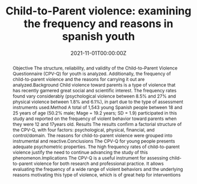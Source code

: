 ---
abstract: "Objective The structure, reliability, and validity of the Child-to-Parent Violence Questionnaire (CPV-Q) for youth is analyzed. Additionally, the frequency of child-to-parent violence and the reasons for carrying it out are analyzed.Background Child violence toward parents is a type of violence that has recently garnered great social and scientific interest. The frequency rates found vary considerably (psychological violence between 8.5% and 27% and physical violence between 1.8% and 6.1%), in part due to the type of assessment instruments used.Method A total of 1,543 young Spanish people between 18 and 25 years of age (50.2% male; Mage = 19.2 years; SD = 1.9) participated in this study and reported on the frequency of violent behavior toward parents when they were 12 and 17years old. Results The results confirm a factorial structure of the CPV-Q, with four factors: psychological, physical, financial, and control/domain. The reasons for child-to-parent violence were grouped into instrumental and reactive.Conclusions The CPV-Q for young people presents adequate psychometric properties. The high frequency rates of child-to-parent violence justify the need to continue advancing the study of this phenomenon.Implications The CPV-Q is a useful instrument for assessing child-to-parent violence for both research and professional practice. It allows evaluating the frequency of a wide range of violent behaviors and the underlying reasons motivating this type of violence, which is of great help for interventions"
author_notes:
- 
- 
authors:
- Cano-Lozano  M C
- admin
- Contreras L

date: "2021-11-01T00:00:00Z"
doi: "https://doi.org/10.1111/fare.12567"
featured: false
image:
  caption: '' 
  focal_point: ""
  preview_only: false
projects: [Child-to-parent violence: Analysis of differential profiles]
publication: '*Family Relations, 70* (4)'
publication_short: ""
publication_types:
- "2"
publishDate: "2021-12-01T00:00:00Z"
summary: "Child-to-Parent violence: examining the frequency and reasons in spanish youth"
tags:
- Child-to-Parent Violence
title: "Child-to-Parent violence: examining the frequency and reasons in spanish youth"
url_code: ""
url_dataset: ""
url_pdf: https://onlinelibrary.wiley.com/doi/epdf/10.1111/fare.12567
url_poster: ""
url_project: ""
url_slides: ""
url_source: ""
url_video: ""
---